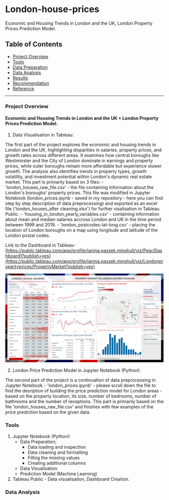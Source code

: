 # London-house-prices
Economic and Housing Trends in London and the UK, London Property Prices Prediction Model.

## Table of Contents

- [Project Overview](#project-overview)
- [Tools](#tools)
- [Data Preparation](#data-preparation)
- [Data Analysis](#data-analysis)
- [Results](#results)
- [Recommendation](#recommendation)
- [Reference](#reference)

--- 

### Project Overview
#### Economic and Housing Trends in London and the UK + London Property Prices Prediction Model.

1. Data Visualisation in Tableau:
  
The first part of the project explores the economic and housing trends in London and the UK, highlighting disparities in salaries, property prices, and growth rates across different areas. It examines how central boroughs like Westminster and the City of London dominate in earnings and property prices, while outer boroughs remain more affordable but experience slower growth. The analysis also identifies trends in property types, growth volatility, and investment potential within London's dynamic real estate market. This part is primarily based on 3 files:
    -  'london_houses_raw_file.csv' - the file containing information about the London's boroughs' property prices. This file was modified in Jupyter Notebook (london_prices.ipynb - saved in my repository - here you can find step by step description of data preprocessing) and exported as an excel file ('london_houses_after cleaning.xlsx') for further visalisation in Tableau Public.
    - 'housing_in_london_yearly_variables.csv' - containing information about mean and median salaries accross London and UK in the time period between 1999 and 2019.
    - 'london_postcodes-lat-long.csv' - placing the location of London boroughs on a map using longitude and latitude of the London postal codes.

Link to the Dashboard in Tableau- [https://public.tableau.com/app/profile/janina.paszek.minshull/viz/Pear/Dashboard1?publish=yes](https://public.tableau.com/app/profile/janina.paszek.minshull/viz/Londonpropertyprices/PropertyMarket?publish=yes)

![london-house-prices-dashboard](https://github.com/NinPasMin/London-house-prices/blob/main/London%20house%20prices%20Tableau%20dashboard.PNG?raw=true)


2. London Price Prediction Model in Jupyter Notebook (Python):
   
The second part of the project is a continuation of data preprocessing in Jupyter Notebook - 'london_prices.ipynb' - please scroll down the file to find the desription of building the price prediction model for London areas - based on the property location, its size, number of bedrooms, number of bathrooms and the number of receptions. This part is primarily based on the file 'london_houses_raw_file.csv' and finishes with few examples of the price prediction based on the given data.  


### Tools

1. Jupyter Notebook (Python):
   - Data Preparation;
       - Data loading and inspection
       - Data cleaning and formatting
       - Filling the missing values
       - Creating additional columns
   - Data Visualisation 
   - Prediction Model (Machine Learning)
2. Tableau Public - Data visualisation, Dashboard Creation.

### Data Analysis



